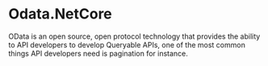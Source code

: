 # Odata.NetCore
OData is an open source, open protocol technology that provides the ability to API developers to develop Queryable APIs, one of the most common things API developers need is pagination for instance.
